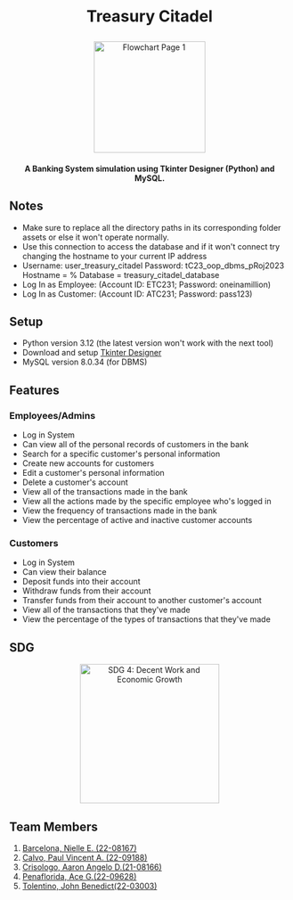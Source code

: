 # <p align="center"> Treasury Citadel </p>

<p align="center">
  <picture align="center">
    <img alt="Flowchart Page 1" src="https://github.com/PaulVincent-Calvo/Treasury-Citadel/blob/main/README%20assets/Treasury%20Citadel%20Logo.png" width=200" height="200">
 </picture>
</p>

#### <p align="center"> A Banking System simulation using Tkinter Designer (Python) and MySQL. </p>

## Notes 
- Make sure to replace all the directory paths in its corresponding folder assets or else it won't operate normally.
- Use this connection to access the database and if it won't connect try changing the hostname to your current IP address
- Username: user_treasury_citadel
  Password: tC23_oop_dbms_pRoj2023
  Hostname = %
  Database = treasury_citadel_database
- Log In as Employee: (Account ID: ETC231; Password: oneinamillion)
- Log In as Customer: (Account ID: ATC231; Password: pass123)

## Setup
- Python version 3.12 (the latest version won't work with the next tool)
- Download and setup [Tkinter Designer](https://github.com/ParthJadhav/Tkinter-Designer)
- MySQL version 8.0.34 (for DBMS)

## Features
### Employees/Admins
- Log in System
- Can view all of the personal records of customers in the bank
- Search for a specific customer's personal information
- Create new accounts for customers
- Edit a customer's personal information
- Delete a customer's account
- View all of the transactions made in the bank
- View all the actions made by the specific employee who's logged in
- View the frequency of transactions made in the bank
- View the percentage of active and inactive customer accounts
### Customers
- Log in System
- Can view their balance
- Deposit funds into their account
- Withdraw funds from their account
- Transfer funds from their account to another customer's account
- View all of the transactions that they've made
- View the percentage of the types of transactions that they've made

## SDG
<p align="center">
  <picture align="center">
    <img alt="SDG 4: Decent Work and Economic Growth" src="https://github.com/PaulVincent-Calvo/Treasury-Citadel/blob/main/README%20assets/SDG%208%20Icon.jpg" width="250" height="250">
 </picture>
</p>


## Team Members
1. [Barcelona, Nielle E. (22-08167)](https://github.com/nielle003) 
2. [Calvo, Paul Vincent A. (22-09188)](https://github.com/PaulVincent-Calvo)
3. [Crisologo, Aaron Angelo D.(21-08166)](https://github.com/AaronCrisologo)
4. [Penaflorida, Ace G.(22-09628)](https://github.com/AcePenaflorida)
5. [Tolentino, John Benedict(22-03003)](https://github.com/sy1ph)

